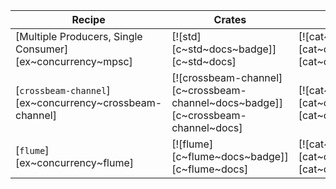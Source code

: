 | Recipe | Crates | Categories |
|--------|--------|------------|
| [Multiple Producers, Single Consumer][ex~concurrency~mpsc] | [![std][c~std~docs~badge]][c~std~docs] | [![cat~concurrency][cat~concurrency~badge]][cat~concurrency] |
| [`crossbeam-channel`][ex~concurrency~crossbeam-channel] | [![crossbeam-channel][c~crossbeam-channel~docs~badge]][c~crossbeam-channel~docs] | [![cat~concurrency][cat~concurrency~badge]][cat~concurrency] |
| [`flume`][ex~concurrency~flume] | [![flume][c~flume~docs~badge]][c~flume~docs] | [![cat~concurrency][cat~concurrency~badge]][cat~concurrency] |
